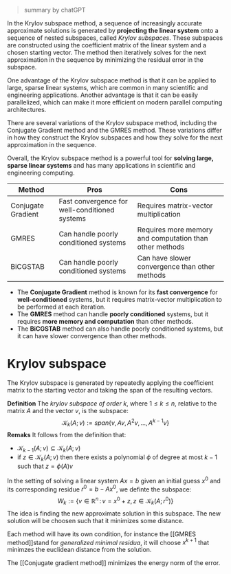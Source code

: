 
> summary by chatGPT

In the Krylov subspace method, a sequence of increasingly accurate approximate solutions is generated by **projecting the linear system** onto a sequence of nested subspaces, called *Krylov subspaces*. These subspaces are constructed using the coefficient matrix of the linear system and a chosen starting vector. The method then iteratively solves for the next approximation in the sequence by minimizing the residual error in the subspace.

One advantage of the Krylov subspace method is that it can be applied to large, sparse linear systems, which are common in many scientific and engineering applications. Another advantage is that it can be easily parallelized, which can make it more efficient on modern parallel computing architectures.

There are several variations of the Krylov subspace method, including the Conjugate Gradient method and the GMRES method. These variations differ in how they construct the Krylov subspaces and how they solve for the next approximation in the sequence.

Overall, the Krylov subspace method is a powerful tool for **solving large, sparse linear systems** and has many applications in scientific and engineering computing.

| Method             | Pros                                          | Cons                                       |
|--------------------|-----------------------------------------------|--------------------------------------------|
| Conjugate Gradient | Fast convergence for well-conditioned systems | Requires matrix-vector multiplication              |
| GMRES              | Can handle poorly conditioned systems         | Requires more memory and computation than other methods  |
| BiCGSTAB           | Can handle poorly conditioned systems         | Can have slower convergence than other methods      |

- The **Conjugate Gradient** method is known for its **fast convergence** for **well-conditioned** systems, but it requires matrix-vector multiplication to be performed at each iteration. 
- The **GMRES** method can handle **poorly conditioned** systems, but it requires **more memory and computation** than other methods. 
- The **BiCGSTAB** method can also handle poorly conditioned systems, but it can have slower convergence than other methods.

# Krylov subspace

The Krylov subspace is generated by repeatedly applying the coefficient matrix to the starting vector and taking the span of the resulting vectors.

**Definition** The _krylov subspace of order $k$_, where $1\leq k \leq n$, relative to the matrix $A$ and the vector $v$, is the subspace:
$$
\mathcal{K}_k(A;v) := span\{v,Av,A^2v,\dots, A^{k-1}v\}
$$
**Remaks** It follows from the definition that:
- $\mathcal{K}_{k-1}(A;v) \subseteq \mathcal{K}_k(A;v)$ 
- if $z \in \mathcal{K}_k(A;v)$ then there exists a polynomial $\phi$ of degree at most $k-1$ such that $z = \phi(A)v$ 

In the setting of solving a linear system $Ax=b$ given an initial guess $x^0$ and its corresponding residue $r^0 = b-Ax^0$, we definte the subspace:
$$
W_k := \{v \in \mathbb{R}^n \,:\, v = x^0 + z, \, z \in \mathcal{K}_k(A;r^0)\}
$$
The idea is finding the new approximate solution in this subspace. The new solution will be choosen such that it minimizes some distance.

Each method will have its own condition, for instance the [[GMRES method]]stand for _generalized minimal residua_, it will choose $x^{k+1}$ that minimzes the euclidean distance from the solution.

The [[Conjugate gradient method]] minimizes the energy norm of the error.
